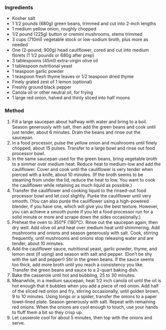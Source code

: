 ### Ingredients

* Kosher salt
* 1 1/2 pounds (680g) green beans, trimmed and cut into 2-inch lengths
* 1 medium yellow onion, roughly chopped
* 1/2 pound (225g) button or cremini mushrooms, stems trimmed
* 3 cups (710ml) vegetable stock or low-sodium broth, plus more as needed
* One (2-pound; 900g) head cauliflower, cored and cut into medium florets (1 1/2 pounds or 680g after prep)
* 3 tablespoons (45ml) extra-virgin olive oil
* 1 tablespoon nutritional yeast
* 1 teaspoon garlic powder
* 1 teaspoon fresh thyme leaves or 1/2 teaspoon dried thyme
* Finely grated zest of 1 lemon (optional)
* Freshly ground black pepper
* Canola oil or other neutral oil, for frying
* 1 large red onion, halved and thinly sliced into half moons

### Method

1. Fill a large saucepan about halfway with water and bring to a boil. Season generously with salt, then add the green beans and cook until just tender, about 6 minutes. Drain the beans and rinse out the saucepan.
2. In a food processor, pulse the yellow onion and mushrooms until finely chopped, about 15 pulses. Transfer to a large bowl and rinse out food processor bowl.
3. In the same saucepan used for the green beans, bring vegetable broth to a simmer over medium heat. Reduce heat to medium-low and add the cauliflower. Cover and cook until the cauliflower is very tender when pierced with a knife, about 10 minutes. (If the broth seems to be steaming from under the lid, reduce the heat to low. You want to cook the cauliflower while retaining as much liquid as possible.)
4. Transfer the cauliflower and cooking liquid to the rinsed-out food processor bowl and let cool slightly. Purée the cauliflower until very smooth. (You can also purée the cauliflower using a high-powered blender, if you have one, which will give you the best texture. However, you can achieve a smooth purée if you let a food processor run for a solid minute or more and scrape down the sides occasionally.)
5. Preheat the oven to 350°F (180°C). Rinse out the saucepan again, then dry well. Add olive oil and heat over medium heat until shimmering. Add mushrooms and onions and season generously with salt. Cook, stirring frequently, until mushrooms and onions stop releasing water and are tender, about 10 minutes.
6. Add the cauliflower sauce, nutritional yeast, garlic powder, thyme, and lemon zest (if using) and season with salt and pepper. (Don’t be shy with the salt and pepper!) Stir in the green beans. If the sauce seems too thick, add more broth until you reach a consistency you like. Transfer the green beans and sauce to a 2-quart baking dish.
7. Bake the casserole until hot and bubbling, 25 to 30 minutes.
8. Meanwhile, in a medium saucepan, heat 1/2 inch canola oil until the oil is hot enough that it bubbles when you add a piece of red onion. Add half of the sliced red onion and fry, stirring occasionally, until golden brown, 9 to 10 minutes. Using tongs or a spider, transfer the onions to a paper towel–lined plate. Season generously with salt. Repeat with remaining red onions. When the onions are cool enough to touch, use your hands to fluff them a bit so they crisp up.
9. Let casserole cool for about 5 minutes, then top with the onions and serve.

